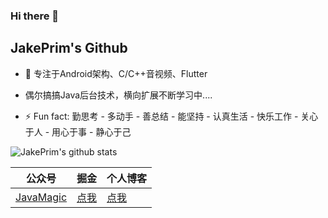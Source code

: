 ### Hi there 👋

<!--
**JakePrim/JakePrim** is a ✨ _special_ ✨ repository because its `README.md` (this file) appears on your GitHub profile.

Here are some ideas to get you started:

- 🔭 I’m currently working on ...
- 🌱 I’m currently learning ...
- 👯 I’m looking to collaborate on ...
- 🤔 I’m looking for help with ...
- 💬 Ask me about ...
- 📫 How to reach me: ...
- 😄 Pronouns: ...
- ⚡ Fun fact: ...
-->
## JakePrim's Github

- 🔭 专注于Android架构、C/C++音视频、Flutter
- 偶尔搞搞Java后台技术，横向扩展不断学习中....

- ⚡ Fun fact: 勤思考 - 多动手 - 善总结 - 能坚持 - 认真生活 - 快乐工作 - 关心于人 - 用心于事 - 静心于己

![JakePrim's github stats](https://github-readme-stats.vercel.app/api?username=JakePrim&show_icons=true&theme=dracula)


| 公众号   | 掘金     | 个人博客
|---------|---------|---------
| [JavaMagic]()  |  [点我](https://juejin.im/user/58b90798128fe10064336192) |   [点我](https://www.yuque.com/jakeprim) 
